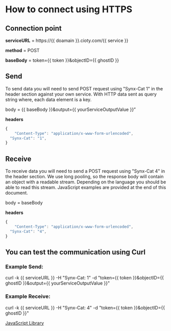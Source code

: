 # How to connect using HTTPS

## Connection point

**serviceURL** = https://{{ doamain }}.cioty.com/{{ service }}

**method** = POST

**baseBody** = token={{ token }}&objectID={{ ghostID }}

## Send 

To send data you will need to send POST request using "Synx-Cat 1" in the header section against your own service. With HTTP data sent as query string where, each data element is a key.

body = {{ baseBody }}&output={{ yourServiceOutputValue }}”

**headers**

```javascript
{
	"Content-Type": "application/x-www-form-urlencoded",
  "Synx-Cat": "1",
}
```

## Receive 

To receive data you will need to send a POST request using "Synx-Cat 4" in the header section. We use long pooling, so the response body will contain an object with a readable stream. Depending on the language you should be able to read this stream. JavaScript examples are provided at the end of this document. 

body = baseBody

**headers**

```javascript
{
	"Content-Type": "application/x-www-form-urlencoded",
  "Synx-Cat": "4",
}
```

## You can test the communication using Curl

### Example Send:

curl -k {{ serviceURL }} -H "Synx-Cat: 1" -d "token={{ token }}&objectID={{ ghostID }}&output={{ yourServiceOutputValue }}"

### Example Receive:

curl -k {{ serviceURL }} -H "Synx-Cat: 4" -d "token={{ token }}&objectID={{ ghostID }}"

[JavaScript Library](https://github.com/NornirAS/hive-agent/blob/main/src/http/README.md)
